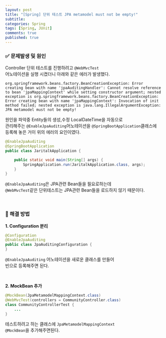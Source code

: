 ```yaml
---
layout: post
title: "[Spring] 단위 테스트 JPA metamodel must not be empty!"
subtitle: 
categories: Spring
tags: [Spring, JUnit]
comments: true
published: true
---
```



### ✅ 문제발생 및 원인

Controller 단위 테스트를 진행하려고 `@WebMvcTest`  
어노테이션을 실행 시켰더니 아래와 같은 에러가 발생했다.  

```text
org.springframework.beans.factory.BeanCreationException: Error creating bean with name 'jpaAuditingHandler': Cannot resolve reference to bean 'jpaMappingContext' while setting constructor argument; nested exception is org.springframework.beans.factory.BeanCreationException: Error creating bean with name 'jpaMappingContext': Invocation of init method failed; nested exception is java.lang.IllegalArgumentException: JPA metamodel must not be empty!
```

원인을 파악중 Entity들의 생성,수정 LocalDateTime을 자동으로  
관리해주는 `@EnableJpaAuditing`어노테이션을 `@SpringBootApplication`클래스에  
등록해 놓은 거이 위의 에러의 요인이였다.  

```java
@EnableJpaAuditing
@SpringBootApplication
public class JaritalkApplication {

	public static void main(String[] args) {
		SpringApplication.run(JaritalkApplication.class, args);
	}
}
```

`@EnableJpaAuditing`은 JPA관련 Bean들을 필요로하는데   
`@WebMvcTest`같은 단위테스트는 JPA관련 Bean들을 로드하지 않기 때문이다.  


<br/> 

### 📌 해결 방법   

**1. Configuration 분리**  

```java
@Configuration
@EnableJpaAuditing
public class JpaAuditingConfiguration {  
}
```

`@EnableJpaAuditing` 어노테이션을 새로운 클래스를 만들어  
빈으로 등록해주면 된다.  

<br/>  

**2. MockBean 추가**  

```java
@MockBean(JpaMetamodelMappingContext.class)
@WebMvcTest(controllers = CommunityController.class)
class CommunityControllerTest {
    ...
}
```
테스트하려고 하는 클래스에 `JpaMetamodelMappingContext`   
`@MockBean`을 추가해주면된다.  







[문제 해결 참고 블로그]: https://xlffm3.github.io/spring%20&%20spring%20boot/JPAError/